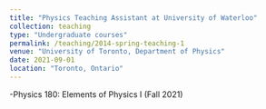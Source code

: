 ```yaml
---
title: "Physics Teaching Assistant at University of Waterloo"
collection: teaching
type: "Undergraduate courses"
permalink: /teaching/2014-spring-teaching-1
venue: "University of Toronto, Department of Physics"
date: 2021-09-01
location: "Toronto, Ontario"
---
```

-Physics 180: Elements of Physics I (Fall 2021)
